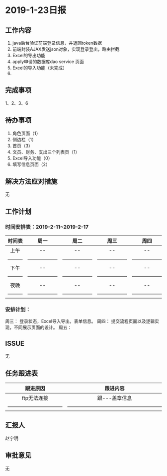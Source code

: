 # 2019-1-23日报

## 工作内容

1. java后台验证前端登录信息，并返回token数据
2. 前端封装AJAX发送json对象，实现登录登出，路由拦截
3. Excel的导出功能
4. apply申请的数据库dao service 页面
5. Excel的导入功能（未完成）
6. 

## 完成事项

1、2、3、6

## 待办事项

1. 角色页面（1）
2. 侧边栏（1）
3. 首页（3）
4. 文员、财务、支出三个列表页（1）
5. Excel导入功能（0）
6. 填写信息页面（2）

## 解决方法应对措施

无

## 工作计划

### 时间安排表：2019-2-11~2019-2-17

| 时间表 | 周一 | 周二  | 周三 | 周四 | 周五 | 周六 | 周日 |
| :-----: | :-----: |  :-----:  | :-----: | :-----: | :-----: | :-----: | :-----: |
|  上午 |  -- | -- | -- | -- | -- | -- | -- |
| ——— | —————— | —————— | —————— | —————— | —————— | ———— | ———— |
|  下午 |  -- | -- | -- | -- | -- | -- | -- |
| ——— | —————— | —————— | —————— | —————— | —————— | ———— | ———— |
|  夜晚 |  -- | -- | -- | -- | -- | -- | -- |
| ——— | —————— | —————— | —————— | —————— | —————— | ———— | ———— |

### 安排计划：

周三： 登录状态，Excel导入导出，表单信息。
周四： 提交流程页面以及逻辑实现，不同展示页面的设计。
周五： 

## ISSUE

无

## 任务跟进表

| 跟进原因 | 跟进内容  | 跟进人员 | 完成情况 | 跟进日期 |
| :-----: |  :-----:  | :-----: | :-----: | :-----: |
|  ftp无法连接 | 跟---盖章信息 | sid | -- | 2018-1-23 |
| ——————————— | ——————————————————— | ————— | ————— | —————— |

## 汇报人

赵宇明

## 审批意见

无
